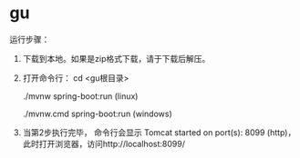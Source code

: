 # gu

运行步骤：
1. 下载到本地。如果是zip格式下载，请于下载后解压。
2. 打开命令行：
   cd <gu根目录>
   
   ./mvnw spring-boot:run (linux)
   
   ./mvnw.cmd spring-boot:run (windows)
3. 当第2步执行完毕， 命令行会显示  Tomcat started on port(s): 8099 (http)， 此时打开浏览器，访问http://localhost:8099/  
